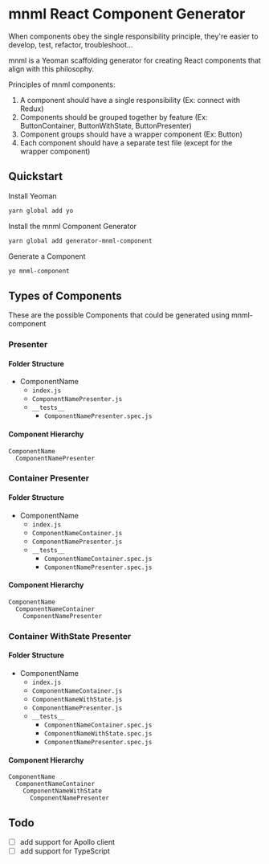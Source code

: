 # mnml React Component Generator

When components obey the single responsibility principle, they're easier to develop, test, refactor, troubleshoot...

mnml is a Yeoman scaffolding generator for creating React components that align with this philosophy.

Principles of mnml components:

1. A component should have a single responsibility (Ex: connect with Redux)
2. Components should be grouped together by feature (Ex: ButtonContainer, ButtonWithState, ButtonPresenter)
3. Component groups should have a wrapper component (Ex: Button)
4. Each component should have a separate test file (except for the wrapper component)

## Quickstart

Install Yeoman

```bash
yarn global add yo
```

Install the mnml Component Generator

```bash
yarn global add generator-mnml-component
```

Generate a Component

```bash
yo mnml-component
```

## Types of Components

These are the possible Components that could be generated using mnml-component

### Presenter

#### Folder Structure

- ComponentName
  - `index.js`
  - `ComponentNamePresenter.js`
  - `__tests__`
    - `ComponentNamePresenter.spec.js`

#### Component Hierarchy

```
ComponentName
  ComponentNamePresenter
```

### Container Presenter

#### Folder Structure

- ComponentName
  - `index.js`
  - `ComponentNameContainer.js`
  - `ComponentNamePresenter.js`
  - `__tests__`
    - `ComponentNameContainer.spec.js`
    - `ComponentNamePresenter.spec.js`

#### Component Hierarchy

```
ComponentName
  ComponentNameContainer
    ComponentNamePresenter
```

### Container WithState Presenter

#### Folder Structure

- ComponentName
  - `index.js`
  - `ComponentNameContainer.js`
  - `ComponentNameWithState.js`
  - `ComponentNamePresenter.js`
  - `__tests__`
    - `ComponentNameContainer.spec.js`
    - `ComponentNameWithState.spec.js`
    - `ComponentNamePresenter.spec.js`

#### Component Hierarchy

```
ComponentName
  ComponentNameContainer
    ComponentNameWithState
      ComponentNamePresenter
```

## Todo
- [ ] add support for Apollo client
- [ ] add support for TypeScript